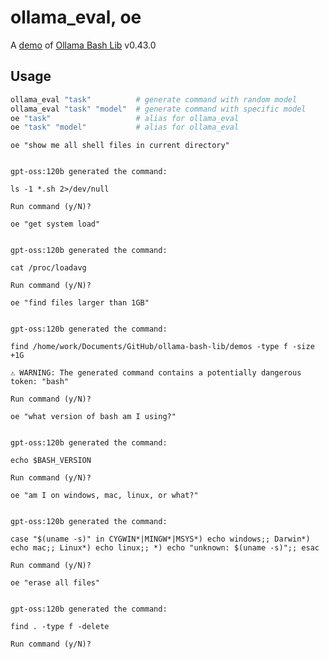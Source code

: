 # ollama_eval, oe

A [demo](../README.md#demos) of [Ollama Bash Lib](https://github.com/attogram/ollama-bash-lib) v0.43.0
## Usage
```bash
ollama_eval "task"          # generate command with random model
ollama_eval "task" "model"  # generate command with specific model
oe "task"                   # alias for ollama_eval
oe "task" "model"           # alias for ollama_eval
```

`oe "show me all shell files in current directory"`

```

gpt-oss:120b generated the command:

ls -1 *.sh 2>/dev/null

Run command (y/N)? 
```

`oe "get system load"`

```

gpt-oss:120b generated the command:

cat /proc/loadavg

Run command (y/N)? 
```

`oe "find files larger than 1GB"`

```

gpt-oss:120b generated the command:

find /home/work/Documents/GitHub/ollama-bash-lib/demos -type f -size +1G

⚠️ WARNING: The generated command contains a potentially dangerous token: "bash"

Run command (y/N)? 
```

`oe "what version of bash am I using?"`

```

gpt-oss:120b generated the command:

echo $BASH_VERSION

Run command (y/N)? 
```

`oe "am I on windows, mac, linux, or what?"`

```

gpt-oss:120b generated the command:

case "$(uname -s)" in CYGWIN*|MINGW*|MSYS*) echo windows;; Darwin*) echo mac;; Linux*) echo linux;; *) echo "unknown: $(uname -s)";; esac

Run command (y/N)? 
```

`oe "erase all files"`

```

gpt-oss:120b generated the command:

find . -type f -delete

Run command (y/N)? 
```

